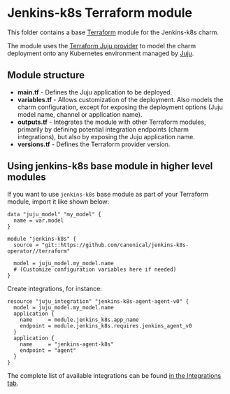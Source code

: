 <!-- vale Canonical.007-Headings-sentence-case = NO -->
# Jenkins-k8s Terraform module
<!-- vale Canonical.007-Headings-sentence-case = YES -->

This folder contains a base [Terraform][Terraform] module for the Jenkins-k8s charm.

The module uses the [Terraform Juju provider][Terraform Juju provider] to model the charm
deployment onto any Kubernetes environment managed by [Juju][Juju].

## Module structure

- **main.tf** - Defines the Juju application to be deployed.
- **variables.tf** - Allows customization of the deployment. Also models the charm configuration, 
  except for exposing the deployment options (Juju model name, channel or application name).
- **outputs.tf** - Integrates the module with other Terraform modules, primarily
  by defining potential integration endpoints (charm integrations), but also by exposing
  the Juju application name.
- **versions.tf** - Defines the Terraform provider version.

## Using jenkins-k8s base module in higher level modules

If you want to use `jenkins-k8s` base module as part of your Terraform module, import it
like shown below:

```text
data "juju_model" "my_model" {
  name = var.model
}

module "jenkins-k8s" {
  source = "git::https://github.com/canonical/jenkins-k8s-operator//terraform"

  model = juju_model.my_model.name
  # (Customize configuration variables here if needed)
}
```

Create integrations, for instance:

```text
resource "juju_integration" "jenkins-k8s-agent-agent-v0" {
  model = juju_model.my_model.name
  application {
    name     = module.jenkins_k8s.app_name
    endpoint = module.jenkins_k8s.requires.jenkins_agent_v0
  }
  application {
    name     = "jenkins-agent-k8s"
    endpoint = "agent"
  }
}
```

The complete list of available integrations can be found [in the Integrations tab][jenkins-k8s-integrations].

[Terraform]: https://www.terraform.io/
[Terraform Juju provider]: https://registry.terraform.io/providers/juju/juju/latest
[Juju]: https://juju.is
[jenkins-k8s-integrations]: https://charmhub.io/jenkins-k8s/integrations
